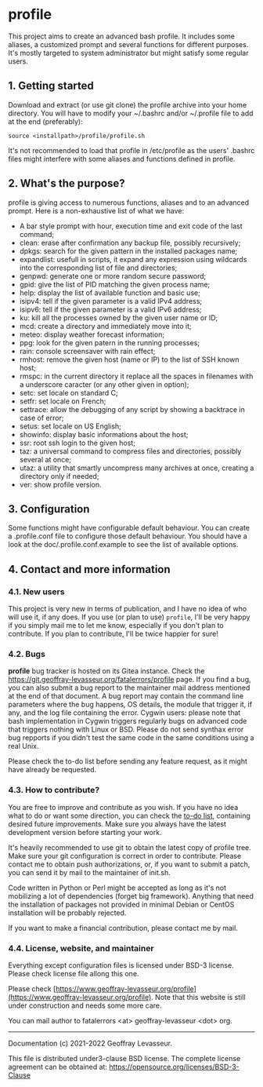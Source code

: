 # profile
This project aims to create an advanced bash profile. It includes some aliases,
a customized prompt and several functions for different purposes. It's mostly
targeted to system administrator but might satisfy some regular users.

## 1. Getting started
Download and extract (or use git clone) the profile archive into your home
directory. You will have to modify your ~/.bashrc and/or ~/.profile file to add
at the end (preferably):
```
source <installpath>/profile/profile.sh
```

It's not recommended to load that profile in /etc/profile as the users' .bashrc
files might interfere with some aliases and functions defined in profile.

## 2. What's the purpose?
profile is giving access to numerous functions, aliases and to an advanced
prompt. Here is a non-exhaustive list of what we have:
- A bar style prompt with hour, execution time and exit code of the last
command;
- clean: erase after confirmation any backup file, possibly recursively;
- dpkgs: search for the given pattern in the installed packages name;
- expandlist: usefull in scripts, it expand any expression using wildcards into
the corresponding list of file and directories;
- genpwd: generate one or more random secure password;
- gpid: give the list of PID matching the given process name;
- help: display the list of available function and basic use;
- isipv4: tell if the given parameter is a valid IPv4 address;
- isipv6: tell if the given parameter is a valid IPv6 address;
- ku: kill all the processes owned by the given user name or ID;
- mcd: create a directory and immediately move into it;
- meteo: display weather forecast information;
- ppg: look for the given patern in the running processes;
- rain: console screensaver with rain effect;
- rmhost: remove the given host (name or IP) to the list of SSH known host;
- rmspc: in the current directory it replace all the spaces in filenames with a
underscore caracter (or any other given in option);
- setc: set locale on standard C;
- setfr: set locale on French;
- settrace: allow the debugging of any script by showing a backtrace in case of
error;
- setus: set locale on US English;
- showinfo: display basic informations about the host;
- ssr: root ssh login to the given host;
- taz: a universal command to compress files and directories, possibly several
at once;
- utaz: a utility that smartly uncompress many archives at once, creating a
directory only if needed;
- ver: show profile version.

## 3. Configuration
Some functions might have configurable default behaviour. You can create a
.profile.conf file to configure those default behaviour. You should have a look
at the doc/.profile.conf.example to see the list of available options.

## 4. Contact and more information
### 4.1. New users
This project is very new in terms of publication, and I have no idea of who will
use it, if any does. If you use (or plan to use) ```profile```, I'll be very
happy if you simply mail me to let me know, especially if you don't plan to
contribute. If you plan to contribute, I'll be twice happier for sure!

### 4.2. Bugs
**profile** bug tracker is hosted on its Gitea instance. Check the
https://git.geoffray-levasseur.org/fatalerrors/profile page. If you find a bug,
you can also submit a bug report to the maintainer mail address mentioned at
the end of that document. A bug report may contain the command line parameters
where the bug happens, OS details, the module that trigger it, if any, and the
log file containing the error. Cygwin users: please note that bash
implementation in Cygwin triggers regularly bugs on advanced code that triggers
nothing with Linux or BSD. Please do not send synthax error bug repports if you
didn't test the same code in the same conditions using a real Unix.

Please check the to-do list before sending any feature request, as it might
have already be requested.

### 4.3. How to contribute?
You are free to improve and contribute as you wish. If you have no idea what to
do or want some direction, you can check the [to-do list](./doc/todo.md),
containing desired future improvements. Make sure you always have the latest
development version before starting your work.

It's heavily recommended to use git to obtain the latest copy of profile tree.
Make sure your git configuration is correct in order to contribute. Please
contact me to obtain push authorizations, or, if you want to submit a patch, you
can send it by mail to the maintainer of init.sh.

Code written in Python or Perl might be accepted as long as it's not mobilizing
a lot of dependencies (forget big framework). Anything that need the
installation of packages not provided in minimal Debian or CentOS installation
will be probably rejected.

If you want to make a financial contribution, please contact me by mail.

### 4.4. License, website, and maintainer
Everything except configuration files is licensed under BSD-3 license. Please
check license file allong this one.

Please check [https://www.geoffray-levasseur.org/profile](https://www.geoffray-levasseur.org/profile).
Note that this website is still under construction and needs some more care.

You can mail author to fatalerrors \<at\> geoffray-levasseur \<dot\> org.

-----------------------------------------------------------------------------

Documentation (c) 2021-2022 Geoffray Levasseur.

This file is distributed under3-clause BSD license. The complete license
agreement can be obtained at: https://opensource.org/licenses/BSD-3-Clause
